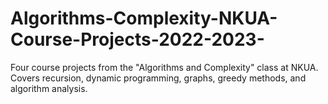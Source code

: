 # Algorithms-Complexity-NKUA-Course-Projects-2022-2023-
Four course projects from the "Algorithms and Complexity" class at NKUA. Covers recursion, dynamic programming, graphs, greedy methods, and algorithm analysis.
